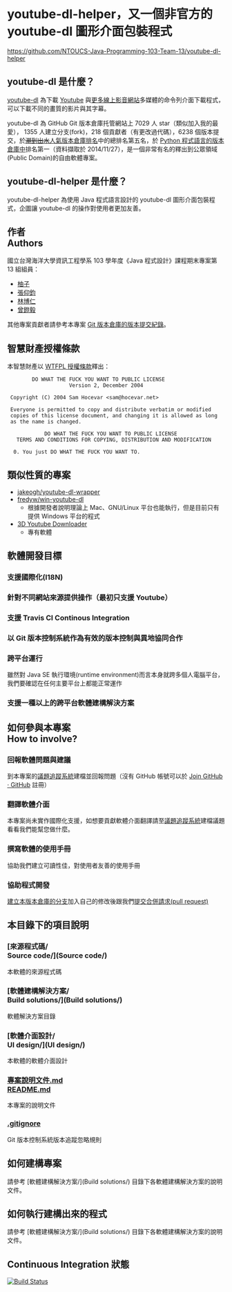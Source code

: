 # youtube-dl-helper，又一個非官方的 youtube-dl 圖形介面包裝程式
<https://github.com/NTOUCS-Java-Programming-103-Team-13/youtube-dl-helper>  

## youtube-dl 是什麼？
[youtube-dl](http://rg3.github.io/youtube-dl/) 為下載 [Youtube](http://youtube.com) 與[更多線上影音網站](http://rg3.github.io/youtube-dl/supportedsites.html)多媒體的命令列介面下載程式，可以下載不同的畫質的影片與其字幕。

youtube-dl 為 GitHub Git 版本倉庫托管網站上 7029 人 star（類似加入我的最愛）， 1355 人建立分支(fork)，218 個貢獻者（有更改過代碼），6238 個版本提交，於[<del>潮到出水</del>人氣版本倉庫排名](https://github.com/trending)中的總排名第五名，於 [Python 程式語言的版本倉庫中](https://github.com/trending?l=python)排名第一（資料擷取於 2014/11/27），是一個非常有名的釋出到公眾領域(Public Domain)的自由軟體專案。

## youtube-dl-helper 是什麼？
youtube-dl-helper 為使用 Java 程式語言設計的 youtube-dl 圖形介面包裝程式，企圖讓 youtube-dl 的操作對使用者更加友善。

## 作者<br>Authors
國立台灣海洋大學資訊工程學系 103 學年度《Java 程式設計》課程期末專案第 13 組組員：

* [柚子](http://www.github.com/dorislin8737)
* [張仰鈞](http://www.github.com/stevekevin1005)
* [林博仁](http://www.github.com/Vdragon)
* [曾鐙毅](http://www.github.com/kshs31711)

其他專案貢獻者請參考本專案 [Git 版本倉庫的版本提交紀錄](https://github.com/NTOUCS-Java-Programming-103-Team-13/youtube-dl-helper/commits)。

## 智慧財產授權條款
本智慧財產以 [WTFPL 授權條款](http://www.wtfpl.net/)釋出：

```
        DO WHAT THE FUCK YOU WANT TO PUBLIC LICENSE 
                    Version 2, December 2004 

 Copyright (C) 2004 Sam Hocevar <sam@hocevar.net> 

 Everyone is permitted to copy and distribute verbatim or modified 
 copies of this license document, and changing it is allowed as long 
 as the name is changed. 

            DO WHAT THE FUCK YOU WANT TO PUBLIC LICENSE 
   TERMS AND CONDITIONS FOR COPYING, DISTRIBUTION AND MODIFICATION 

  0. You just DO WHAT THE FUCK YOU WANT TO.
```

## 類似性質的專案
* [jakeogh/youtube-dl-wrapper](https://github.com/jakeogh/youtube-dl-wrapper)
* [fredyw/win-youtube-dl](https://github.com/fredyw/win-youtube-dl)
    * 根據開發者說明理論上 Mac、GNU/Linux 平台也能執行，但是目前只有提供 Windows 平台的程式
* [3D Youtube Downloader](http://yd.3dyd.com/)
    * 專有軟體

## 軟體開發目標
### 支援國際化(I18N)
### 針對不同網站來源提供操作（最初只支援 Youtube）
### 支援 Travis CI Continous Integration
### 以 Git 版本控制系統作為有效的版本控制與異地協同合作
### 跨平台運行
雖然對 Java SE 執行環境(runtime environment)而言本身就跨多個人電腦平台，我們要確認在任何主要平台上都能正常運作

### 支援一種以上的跨平台軟體建構解決方案

## 如何參與本專案<br>How to involve?
### 回報軟體問題與建議  
到本專案的[議題追蹤系統](https://github.com/NTOUCS-Java-Programming-103-Team-13/youtube-dl-wrapper/issues)建檔並回報問題（沒有 GitHub 帳號可以於 [Join GitHub · GitHub](https://github.com/join) 註冊）

### 翻譯軟體介面
本專案尚未實作國際化支援，如想要貢獻軟體介面翻譯請至[議題追蹤系統](https://github.com/NTOUCS-Java-Programming-103-Team-13/youtube-dl-wrapper/issues)建檔議題看看我們能幫您做什麼。

### 撰寫軟體的使用手冊
協助我們建立可讀性佳，對使用者友善的使用手冊

### 協助程式開發
[建立本版本倉庫的分支](https://github.com/NTOUCS-Java-Programming-103-Team-13/youtube-dl-helper/fork)加入自己的修改後跟我們[提交合併請求(pull request)](https://github.com/Vdragon/NTOUCS-Java-Programming-103-Team-13/youtube-dl-helper/pull/new)

## 本目錄下的項目說明
### [來源程式碼/<br />Source code/](Source code/)
本軟體的來源程式碼

### [軟體建構解決方案/<br />Build solutions/](Build solutions/)
軟體解決方案目錄

### [軟體介面設計/<br>UI design/](UI design/)
本軟體的軟體介面設計

### [專案說明文件.md<br />README.md](README.md)
本專案的說明文件

### [.gitignore](.gitignore)
Git 版本控制系統版本追蹤忽略規則

## 如何建構專案
請參考 [軟體建構解決方案/](Build solutions/) 目錄下各軟體建構解決方案的說明文件。

## 如何執行建構出來的程式
請參考 [軟體建構解決方案/](Build solutions/) 目錄下各軟體建構解決方案的說明文件。

## Continuous Integration 狀態
[![Build Status](https://travis-ci.org/NTOUCS-Java-Programming-103-Team-13/youtube-dl-helper.svg)](https://travis-ci.org/NTOUCS-Java-Programming-103-Team-13/youtube-dl-helper)
